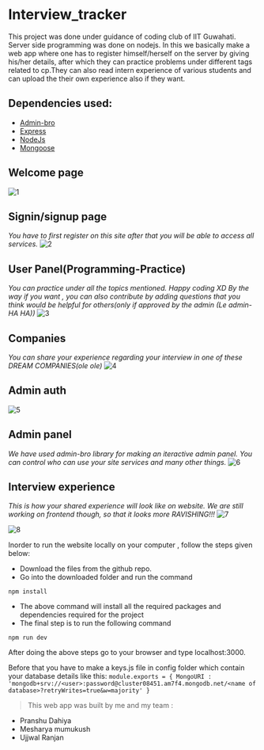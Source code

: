 # Interview_tracker
This project was done under guidance of coding club of IIT Guwahati. Server side programming was done on nodejs. In this we basically make a web app where one has to register himself/herself on the server by giving his/her details, after which they can practice problems under different tags related to cp.They can also read intern experience of various students and can upload the their own experience also if they want. 

## Dependencies used:

   * [Admin-bro](https://adminbro.com/section-modules.html)
   * [Express](http://expressjs.com/)
   * [NodeJs](https://nodejs.org/en/docs/)
   * [Mongoose](https://mongoosejs.com/docs/)

## Welcome page
![1](https://user-images.githubusercontent.com/62893472/108601451-a724f980-73c2-11eb-9440-28a86f22d005.png)


## Signin/signup page
*You have to first register on this site after that you will be able to access all services.*
![2](https://user-images.githubusercontent.com/62893472/108601510-ece1c200-73c2-11eb-8c80-5de535a448f2.png)


## User Panel(Programming-Practice)
*You can practice under all the topics mentioned. Happy coding XD
By the way if you want , you can also contribute by adding questions that you think would be helpful for others(only if approved by the admin (Le admin-HA HA))*
![3](https://user-images.githubusercontent.com/62893472/108601516-f23f0c80-73c2-11eb-9492-b408083417ca.png)


## Companies
*You can share your experience regarding your interview in one of these DREAM COMPANIES(ole ole)*
![4](https://user-images.githubusercontent.com/62893472/108601519-f79c5700-73c2-11eb-8415-451f8091d114.png)


## Admin auth
![5](https://user-images.githubusercontent.com/62893472/108601527-fff49200-73c2-11eb-92a4-2145034e4c46.png)


## Admin panel
*We have used admin-bro library for making an iteractive admin panel. You can control who can use your site services and many other things.* 
![6](https://user-images.githubusercontent.com/62893472/108601532-0420af80-73c3-11eb-995d-73f157a6400a.png)


## Interview experience
*This is how your shared experience will look like on website. We are still working on frontend though, so that it looks more RAVISHING!!!*
![7](https://user-images.githubusercontent.com/62893472/108601536-07b43680-73c3-11eb-81d5-ede59e1a56ee.png)

![8](https://user-images.githubusercontent.com/62893472/108601541-0be05400-73c3-11eb-8757-d522580c2831.png)

Inorder to run the website locally on your computer , follow the steps given below:

* Download the files from the github repo.
* Go into the downloaded folder and run the command 

`npm install`

* The above command will install all the required packages and dependencies required for the project 
* The final step is to run the following command

`npm run dev`

 After doing the above steps go to your browser and type localhost:3000.
 
 Before that you have to make a keys.js file in config folder which contain your database details like this:
 `module.exports = {
    MongoURI : 'mongodb+srv://<user>:password@cluster08451.am7f4.mongodb.net/<name of database>?retryWrites=true&w=majority'
}`

 
 > This web app was built by me and my team :
   * Pranshu Dahiya
   * Mesharya mumukush
   * Ujjwal Ranjan
 
 

